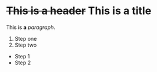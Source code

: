 # ~~This is a header~~ This is a title
This is __a__ _paragraph_.

1. Step one
2. Step two

- Step 1
- Step 2
